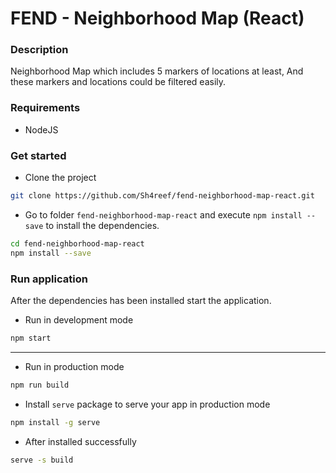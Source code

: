 FEND - Neighborhood Map (React)
===============================
### Description
Neighborhood Map which includes 5 markers of locations at least, And these markers and locations could be filtered easily.

### Requirements
- NodeJS

### Get started
* Clone the project
```bash
git clone https://github.com/Sh4reef/fend-neighborhood-map-react.git
```
* Go to folder `fend-neighborhood-map-react` and execute `npm install --save` to install the dependencies.
```bash
cd fend-neighborhood-map-react
npm install --save
```
### Run application
After the dependencies has been installed start the application.
- Run in development mode
```bash
npm start
```
___
- Run in production mode
```bash
npm run build
```
* Install `serve` package to serve your app in production mode
```bash
npm install -g serve
```
* After installed successfully
```bash
serve -s build
```